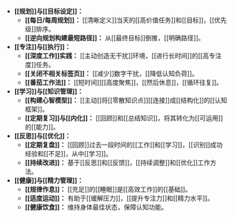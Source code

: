 
*   **[[规划]]与[[目标设定]]：**
    *   **[[每日/每周规划]]：** [[清晰定义]]当天的[[高价值任务]]和[[目标]]，[[优先级]]排序。
    *   **[[逆向规划构建最短路径]]：** 从[[最终目标]]倒推，[[明确路径]]。
*   **[[专注]]与[[执行]]：**
    *   **[[深度工作]]实践：** [[主动创造无干扰]]环境，[[进行长时间]]的[[高专注度]]任务。
    *   **[[关闭不相关标签页]]：** [[减少]]数字干扰，[[降低认知负荷]]。
    *   **[[番茄工作法]]：** [[短时间]][[高度聚焦]]，[[然后休息]]，[[循环往复]]。
*   **[[学习]]与[[知识管理]]：**
    *   **[[构建心智模型]]：** [[主动]]将[[零散知识点]][[连接]]成[[结构化]]的[[认知框架]]。
    *   **[[定期复习]]与[[内化]]：** [[回顾]]和[[总结知识]]，将其转化为[[可运用]]的[[能力]]。
*   **[[反思]]与[[优化]]：**
    *   **[[定期复盘]]：** [[回顾]]过去一段时间的[[工作]]和[[学习]]，[[识别]]成功经验和[[不足]]，从中[[学习]]。
    *   **[[持续改进]]：** 基于[[反思]]和[[反馈]]，[[持续调整]]和[[优化]]工作方法。
*   **[[健康]]与[[精力管理]]：**
    *   **[[规律作息]]：** [[充足]]的[[睡眠]]是[[高效工作]]的[[基础]]。
    *   **[[适度运动]]：** 有助于[[缓解压力]]，[[提升专注力]]和[[精力水平]]。
    *   **[[健康饮食]]：** 维持身体最佳状态，保障认知功能。

